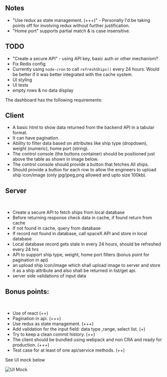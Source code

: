 ## Notes

* "Use redux as state management. (+++)" - Personally I'd be taking points off for involving redux without further justification.
* "Home port" supports partial match & is case insensitive.

## TODO

* "Create a secure API" - using API key, basic auth or other mechanism?
* Fix Redis config
* Currently using `node-cron` to call `refreshShips()` every 24 hours. Would be better if it was better integrated with the cache system.
* UI styling
* UI tests
* empty rows & no data display

The dashboard has the following requirements: 

## Client

* A basic html to show data returned from the backend API in a tabular format.
* It can have pagination.
* Ability to filter data based on attributes like ship type (dropdown), weight (numeric), home port (string).
* The control console (the buttons container) should be positioned just above the table as shown in image below.
* The control console should provide a button that fetches All ships.
* Should provide a button for each row to allow the engineers to upload ship icon/image (only jpg/jpeg,png allowed and upto size 100kb).

## Server
​
* Create a secure API to fetch ships from local database
* Before returning response check data in cache, if found return from cache
* If not found in cache, query from database
* If record not found in database, call spaceX API and store in local database
* Local database record gets stale in every 24 hours, should be refreshed every 24 hrs
* API to support ship type, weight, home port filters (bonus point for pagination in api)
* an upload ship icon/image which shall upload image to server and store it as a ship attribute and also shall be returned in list/get api.
* server side validations of input data
​
## Bonus points:
​
* Use of react (++)
* Pagination in api. (+++)
* Use redux as state management. (+++) 
* Add validation for the input field: data type ,range, select list. (+)
* Try to keep a clean commit history. (++)
* The client should be bundled using webpack and non CRA and ready for production. (+++)
* Test case for at least of one api/service methods. (++)

See UI mock below

![UI Mock](ui-mock-simple.png)
